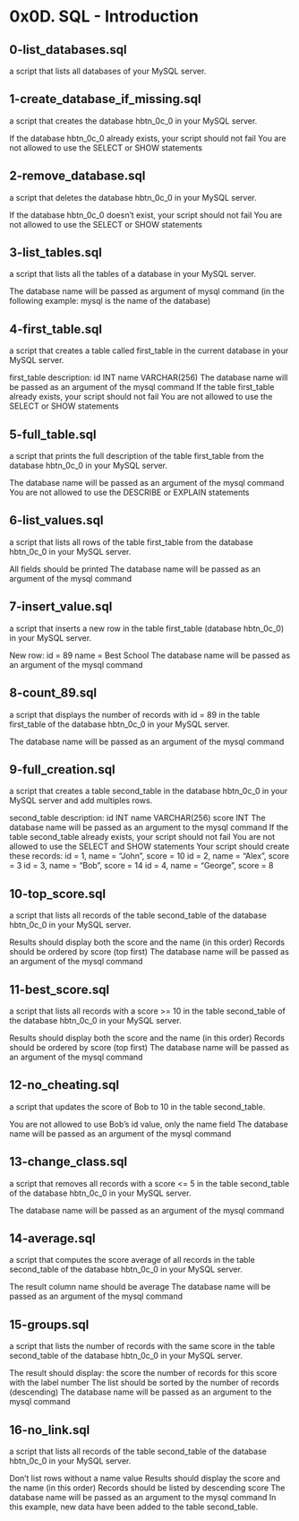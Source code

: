 # 0x0D. SQL - Introduction

## 0-list_databases.sql
a script that lists all databases of your MySQL server.

## 1-create_database_if_missing.sql
a script that creates the database hbtn_0c_0 in your MySQL server.

If the database hbtn_0c_0 already exists, your script should not fail
You are not allowed to use the SELECT or SHOW statements

## 2-remove_database.sql
a script that deletes the database hbtn_0c_0 in your MySQL server.

If the database hbtn_0c_0 doesn’t exist, your script should not fail
You are not allowed to use the SELECT or SHOW statements

## 3-list_tables.sql
a script that lists all the tables of a database in your MySQL server.

The database name will be passed as argument of mysql command (in the following example: mysql is the name of the database)

## 4-first_table.sql
a script that creates a table called first_table in the current database in your MySQL server.

first_table description:
id INT
name VARCHAR(256)
The database name will be passed as an argument of the mysql command
If the table first_table already exists, your script should not fail
You are not allowed to use the SELECT or SHOW statements

## 5-full_table.sql
a script that prints the full description of the table first_table from the database hbtn_0c_0 in your MySQL server.

The database name will be passed as an argument of the mysql command
You are not allowed to use the DESCRIBE or EXPLAIN statements

## 6-list_values.sql
a script that lists all rows of the table first_table from the database hbtn_0c_0 in your MySQL server.

All fields should be printed
The database name will be passed as an argument of the mysql command

## 7-insert_value.sql
a script that inserts a new row in the table first_table (database hbtn_0c_0) in your MySQL server.

New row:
id = 89
name = Best School
The database name will be passed as an argument of the mysql command

## 8-count_89.sql
a script that displays the number of records with id = 89 in the table first_table of the database hbtn_0c_0 in your MySQL server.

The database name will be passed as an argument of the mysql command

## 9-full_creation.sql
a script that creates a table second_table in the database hbtn_0c_0 in your MySQL server and add multiples rows.

second_table description:
id INT
name VARCHAR(256)
score INT
The database name will be passed as an argument to the mysql command
If the table second_table already exists, your script should not fail
You are not allowed to use the SELECT and SHOW statements
Your script should create these records:
id = 1, name = “John”, score = 10
id = 2, name = “Alex”, score = 3
id = 3, name = “Bob”, score = 14
id = 4, name = “George”, score = 8

## 10-top_score.sql
 a script that lists all records of the table second_table of the database hbtn_0c_0 in your MySQL server.

Results should display both the score and the name (in this order)
Records should be ordered by score (top first)
The database name will be passed as an argument of the mysql command

## 11-best_score.sql
a script that lists all records with a score >= 10 in the table second_table of the database hbtn_0c_0 in your MySQL server.

Results should display both the score and the name (in this order)
Records should be ordered by score (top first)
The database name will be passed as an argument of the mysql command

## 12-no_cheating.sql
 a script that updates the score of Bob to 10 in the table second_table.

You are not allowed to use Bob’s id value, only the name field
The database name will be passed as an argument of the mysql command

## 13-change_class.sql
a script that removes all records with a score <= 5 in the table second_table of the database hbtn_0c_0 in your MySQL server.

The database name will be passed as an argument of the mysql command

## 14-average.sql
a script that computes the score average of all records in the table second_table of the database hbtn_0c_0 in your MySQL server.

The result column name should be average
The database name will be passed as an argument of the mysql command

## 15-groups.sql
a script that lists the number of records with the same score in the table second_table of the database hbtn_0c_0 in your MySQL server.

The result should display:
the score
the number of records for this score with the label number
The list should be sorted by the number of records (descending)
The database name will be passed as an argument to the mysql command

## 16-no_link.sql
 a script that lists all records of the table second_table of the database hbtn_0c_0 in your MySQL server.

Don’t list rows without a name value
Results should display the score and the name (in this order)
Records should be listed by descending score
The database name will be passed as an argument to the mysql command
In this example, new data have been added to the table second_table.
